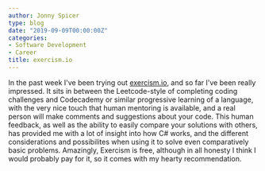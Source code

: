 ```yaml
---
author: Jonny Spicer
type: blog
date: "2019-09-09T00:00:00Z"
categories:
- Software Development
- Career
title: exercism.io
---
```

In the past week I've been trying out [exercism.io](https://exercism.io), and so far I've been really impressed. It sits in between
the Leetcode-style of completing coding challenges and Codecademy or similar progressive learning of a language, with the very nice
touch that human mentoring is available, and a real person will make comments and suggestions about your code. This human feedback,
as well  as the ability to easily compare your solutions with others, has provided me with a lot of insight into how C# works, and
the different considerations and possibilites when using it to solve even comparatively basic problems. Amazingly, Exercism is
free, although in all honesty I think I would probably pay for it, so it comes with my hearty recommendation.
